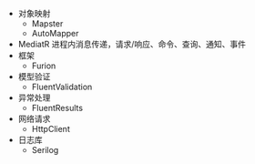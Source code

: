 - 对象映射
   - Mapster
   - AutoMapper
- MediatR 进程内消息传递，请求/响应、命令、查询、通知、事件
- 框架
   - Furion
-  模型验证
   -  FluentValidation
-  异常处理
   -  FluentResults
- 网络请求
   - HttpClient 
- 日志库
   - Serilog 
